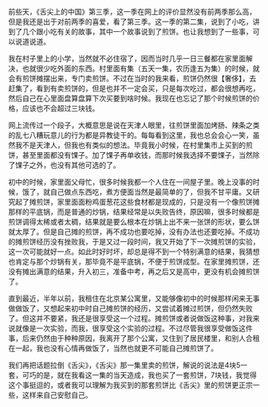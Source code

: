 前些天，《舌尖上的中国》第三季，这一季在网上的评价显然没有前两季那么高，但是我还是出于对前两季的喜爱，看了第三季。这一季的第二集，说到了小吃，讲到了几个跟小吃有关的故事，其中一个故事说到了煎饼。也让我想到了一些事，可以说道说道。

我在村子里上的小学，当然就不必住宿了，因而当时几乎一日三餐都在家里面解决，也就很少吃外面的东西。村里面有集（五天一集，农历逢五为集）的时候，就会有煎饼摊摆出来，专门卖煎饼。不过在当时的我来看，煎饼仍然很【奢侈】，去赶集了，看到有卖煎饼的，但是也并不一定会买，只是每次吃过，都会很想再吃，然后自己在心里面盘算盘算下次买要到啥时候。我现在也忘记了那个时候煎饼的价格，应该也不会超过三块钱。

网上流传过一个段子，大概意思是说在天津人眼里，往煎饼里面加烤肠、辣条之类的乱七八糟玩意儿的行为都是异教徒干的。每每看到这里，我也总会会心一笑，虽然我不是天津人，但我也有类似的想法。毕竟我小时候，在村里集市上买到的煎饼，甚至里面都没有馃子。加了馃子再单收钱，而那时候我选择不要馃子，当然除了馃子之外，也没有其他可选的了。

初中的时候，家里面父母忙，很多时候我都一个人住在一间屋子里。晚上没事的时候，饿了，就自己做点东西吃，煮方便面当然是最简单的了，但我不甘平庸。又研究起了摊煎饼，家里面面粉鸡蛋葱花这些食材都是现成的，只是没有一个像煎饼摊那样的平底锅，而是普通的炒锅，结果经常是以失败告终，原因嘛，很多时候都是煎饼调得太稀或者太稠，结果就是要么根本在炒锅上出不来一张饼的形状，要么饼就太厚了。但是自己摊的煎饼，再不成功也要吃掉，没有办法也还要吃掉。不成功的摊煎饼经历没有挫败我，于是又过一段时间，我又开始了下一次摊煎饼的实验，这一次可能就好一点。如此时好时坏，却总是得不到一个特别满意的结果，我猜想也肯定与那个炒锅有关，那毕竟不是平底锅，不便于煎饼成型。在家里摊煎饼，还没有摊出满意的结果，升入初三，准备中考，再之后又是高中，更没有机会摊煎饼了。

直到最近，半年以前，我租住在北京某公寓里，又能够像初中的时候那样闲来无事做做饭了，又想起来初中时自己摊煎饼的经历，又尝试着摊过煎饼，但仍然失败了。但这并不要紧，我还是很享受这一个过程。摊煎饼或者说做饭这种事，对我来说就像是一次实验，而我，很享受这个实验的过程。不过尽管我很享受做饭这件事，后来仍然由于种种原因，我离开了那个公寓，又住到了居民楼里，和别人合租在一起，我也没有心情再做饭了，当然也就更不可能自己摊煎饼了。

我们再把话题拉倒《舌尖》，《舌尖》那一集里卖的煎饼，解说的说法是4块5一套，可巧的是，就在我看这一集的当天造成，我也买了一套煎饼，7块钱，我觉得这个事挺逗的，或者我可以理解为我买到的那套煎饼比《舌尖》里的煎饼更正宗一些，这样来自己安慰自己。











